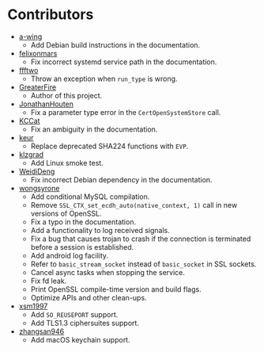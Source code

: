 # Contributors

- [a-wing](https://github.com/a-wing)
    - Add Debian build instructions in the documentation.
- [felixonmars](https://github.com/felixonmars)
    - Fix incorrect systemd service path in the documentation.
- [ffftwo](https://github.com/ffftwo)
    - Throw an exception when `run_type` is wrong.
- [GreaterFire](https://github.com/GreaterFire)
    - Author of this project.
- [JonathanHouten](https://github.com/JonathanHouten)
    - Fix a parameter type error in the `CertOpenSystemStore` call.
- [KCCat](https://github.com/KCCat)
    - Fix an ambiguity in the documentation.
- [keur](https://github.com/keur)
    - Replace deprecated SHA224 functions with `EVP`.
- [klzgrad](https://github.com/klzgrad)
    - Add Linux smoke test.
- [WeidiDeng](https://github.com/WeidiDeng)
    - Fix incorrect Debian dependency in the documentation.
- [wongsyrone](https://github.com/wongsyrone)
    - Add conditional MySQL compilation.
    - Remove `SSL_CTX_set_ecdh_auto(native_context, 1)` call in new versions of OpenSSL.
    - Fix a typo in the documentation.
    - Add a functionality to log received signals.
    - Fix a bug that causes trojan to crash if the connection is terminated before a session is established.
    - Add android log facility.
    - Refer to `basic_stream_socket` instead of `basic_socket` in SSL sockets.
    - Cancel async tasks when stopping the service.
    - Fix fd leak.
    - Print OpenSSL compile-time version and build flags.
    - Optimize APIs and other clean-ups.
- [xsm1997](https://github.com/xsm1997)
    - Add `SO_REUSEPORT` support.
    - Add TLS1.3 ciphersuites support.
- [zhangsan946](https://github.com/zhangsan946)
    - Add macOS keychain support.
